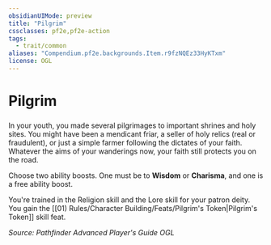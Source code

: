 ```yaml
---
obsidianUIMode: preview
title: "Pilgrim"
cssclasses: pf2e,pf2e-action
tags:
  - trait/common
aliases: "Compendium.pf2e.backgrounds.Item.r9fzNQEz33HyKTxm"
license: OGL
---
```

# Pilgrim

### 






In your youth, you made several pilgrimages to important shrines and holy sites. You might have been a mendicant friar, a seller of holy relics (real or fraudulent), or just a simple farmer following the dictates of your faith. Whatever the aims of your wanderings now, your faith still protects you on the road.

Choose two ability boosts. One must be to **Wisdom** or **Charisma**, and one is a free ability boost.

You're trained in the Religion skill and the Lore skill for your patron deity. You gain the [[01) Rules/Character Building/Feats/Pilgrim's Token|Pilgrim's Token]] skill feat.

*Source: Pathfinder Advanced Player's Guide*
*OGL*